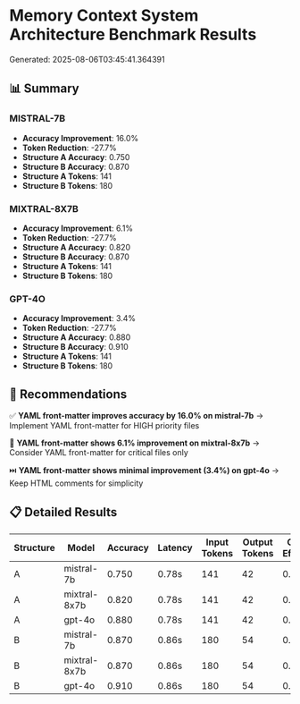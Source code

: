 <!-- MODULE_REFERENCE: 400_few-shot-context-examples_memory_context_examples.md -->
<!-- MODULE_REFERENCE: 400_system-overview_system_architecture_macro_view.md -->
<!-- MODULE_REFERENCE: 400_few-shot-context-examples.md -->
# Memory Context System Architecture Benchmark Results

Generated: 2025-08-06T03:45:41.364391

## 📊 Summary

### MISTRAL-7B
- **Accuracy Improvement**: 16.0%
- **Token Reduction**: -27.7%
- **Structure A Accuracy**: 0.750
- **Structure B Accuracy**: 0.870
- **Structure A Tokens**: 141
- **Structure B Tokens**: 180

### MIXTRAL-8X7B
- **Accuracy Improvement**: 6.1%
- **Token Reduction**: -27.7%
- **Structure A Accuracy**: 0.820
- **Structure B Accuracy**: 0.870
- **Structure A Tokens**: 141
- **Structure B Tokens**: 180

### GPT-4O
- **Accuracy Improvement**: 3.4%
- **Token Reduction**: -27.7%
- **Structure A Accuracy**: 0.880
- **Structure B Accuracy**: 0.910
- **Structure A Tokens**: 141
- **Structure B Tokens**: 180

## 🎯 Recommendations

✅ **YAML front-matter improves accuracy by 16.0% on mistral-7b**
   → Implement YAML front-matter for HIGH priority files

🤔 **YAML front-matter shows 6.1% improvement on mixtral-8x7b**
   → Consider YAML front-matter for critical files only

⏭️ **YAML front-matter shows minimal improvement (3.4%) on gpt-4o**
   → Keep HTML comments for simplicity

## 📋 Detailed Results

| Structure | Model | Accuracy | Latency | Input Tokens | Output Tokens | Context Efficiency |
|-----------|-------|----------|---------|--------------|---------------|-------------------|
| A | mistral-7b | 0.750 | 0.78s | 141 | 42 | 0.017 |
| A | mixtral-8x7b | 0.820 | 0.78s | 141 | 42 | 0.004 |
| A | gpt-4o | 0.880 | 0.78s | 141 | 42 | 0.001 |
| B | mistral-7b | 0.870 | 0.86s | 180 | 54 | 0.022 |
| B | mixtral-8x7b | 0.870 | 0.86s | 180 | 54 | 0.006 |
| B | gpt-4o | 0.910 | 0.86s | 180 | 54 | 0.001 |
